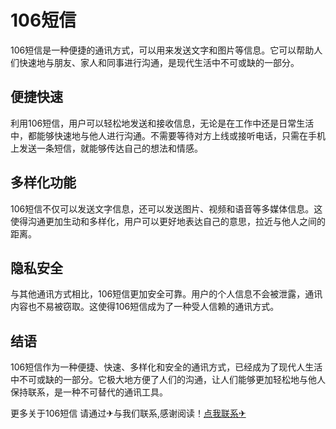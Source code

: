 # 106短信

106短信是一种便捷的通讯方式，可以用来发送文字和图片等信息。它可以帮助人们快速地与朋友、家人和同事进行沟通，是现代生活中不可或缺的一部分。

## 便捷快速

利用106短信，用户可以轻松地发送和接收信息，无论是在工作中还是日常生活中，都能够快速地与他人进行沟通。不需要等待对方上线或接听电话，只需在手机上发送一条短信，就能够传达自己的想法和情感。

## 多样化功能

106短信不仅可以发送文字信息，还可以发送图片、视频和语音等多媒体信息。这使得沟通更加生动和多样化，用户可以更好地表达自己的意思，拉近与他人之间的距离。

## 隐私安全

与其他通讯方式相比，106短信更加安全可靠。用户的个人信息不会被泄露，通讯内容也不易被窃取。这使得106短信成为了一种受人信赖的通讯方式。

## 结语

106短信作为一种便捷、快速、多样化和安全的通讯方式，已经成为了现代人生活中不可或缺的一部分。它极大地方便了人们的沟通，让人们能够更加轻松地与他人保持联系，是一种不可替代的通讯工具。

更多关于106短信 请通过✈与我们联系,感谢阅读！[点我联系✈](https://mail.k02.cc)
